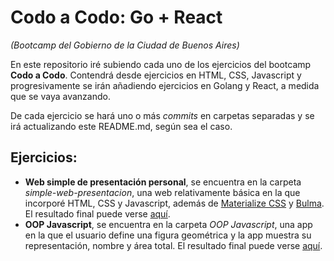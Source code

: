 # Codo a Codo: Go + React
*(Bootcamp del Gobierno de la Ciudad de Buenos Aires)*

En este repositorio iré subiendo cada uno de los ejercicios del bootcamp **Codo a Codo**. Contendrá desde ejercicios en HTML, CSS, Javascript y progresivamente se irán añadiendo ejercicios en Golang y React, a medida que se vaya avanzando.

De cada ejercicio se hará uno o más *commits* en carpetas separadas y se irá actualizando este README.md, según sea el caso.

## Ejercicios:
- **Web simple de presentación personal**, se encuentra en la carpeta *simple-web-presentacion*, una web relativamente básica en la que incorporé HTML, CSS y Javascript, además de [Materialize CSS](https://materializecss.com) y [Bulma](https://bulma.io). El resultado final puede verse [aquí](https://dan-almenar.netlify.com).
- **OOP Javascript**, se encuentra en la carpeta *OOP Javascript*, una app en la que el usuario define una figura geométrica y la app muestra su representación, nombre y área total. El resultado final puede verse [aquí](https://geofigs.netlify.app).